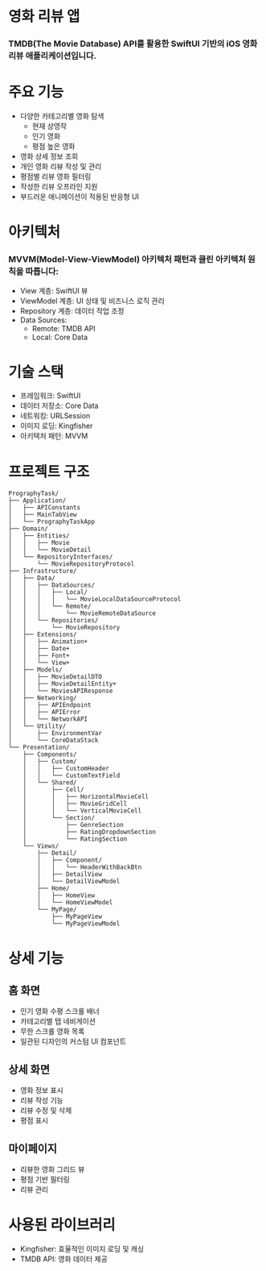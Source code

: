 # 영화 리뷰 앱
### TMDB(The Movie Database) API를 활용한 SwiftUI 기반의 iOS 영화 리뷰 애플리케이션입니다.
# 주요 기능
- 다양한 카테고리별 영화 탐색
  - 현재 상영작
  - 인기 영화
  - 평점 높은 영화
- 영화 상세 정보 조회
- 개인 영화 리뷰 작성 및 관리
- 평점별 리뷰 영화 필터링
- 작성한 리뷰 오프라인 지원
- 부드러운 애니메이션이 적용된 반응형 UI

# 아키텍처
### MVVM(Model-View-ViewModel) 아키텍처 패턴과 클린 아키텍처 원칙을 따릅니다:
- View 계층: SwiftUI 뷰
- ViewModel 계층: UI 상태 및 비즈니스 로직 관리
- Repository 계층: 데이터 작업 조정
- Data Sources:
    - Remote: TMDB API
    - Local: Core Data

# 기술 스택
- 프레임워크: SwiftUI
- 데이터 저장소: Core Data
- 네트워킹: URLSession
- 이미지 로딩: Kingfisher
- 아키텍처 패턴: MVVM

# 프로젝트 구조
```
PrographyTask/
├── Application/
│   ├── APIConstants
│   ├── MainTabView
│   └── PrographyTaskApp
├── Domain/
│   ├── Entities/
│   │   ├── Movie
│   │   └── MovieDetail
│   └── RepositoryInterfaces/
│       └── MovieRepositoryProtocol
├── Infrastructure/
│   ├── Data/
│   │   ├── DataSources/
│   │   │   ├── Local/
│   │   │   │   └── MovieLocalDataSourceProtocol
│   │   │   └── Remote/
│   │   │       └── MovieRemoteDataSource
│   │   └── Repositories/
│   │       └── MovieRepository
│   ├── Extensions/
│   │   ├── Animation+
│   │   ├── Date+
│   │   ├── Font+
│   │   └── View+
│   ├── Models/
│   │   ├── MovieDetailDTO
│   │   ├── MovieDetailEntity+
│   │   └── MoviesAPIResponse
│   ├── Networking/
│   │   ├── APIEndpoint
│   │   ├── APIError
│   │   └── NetworkAPI
│   └── Utility/
│       ├── EnvironmentVar
│       └── CoreDataStack
└── Presentation/
    ├── Components/
    │   ├── Custom/
    │   │   ├── CustomHeader
    │   │   └── CustomTextField
    │   └── Shared/
    │       ├── Cell/
    │       │   ├── HorizontalMovieCell
    │       │   ├── MovieGridCell
    │       │   └── VerticalMovieCell
    │       └── Section/
    │           ├── GenreSection
    │           ├── RatingDropdownSection
    │           └── RatingSection
    └── Views/
        ├── Detail/
        │   ├── Component/
        │   │   └── HeaderWithBackBtn
        │   ├── DetailView
        │   └── DetailViewModel
        ├── Home/
        │   ├── HomeView
        │   └── HomeViewModel
        └── MyPage/
            ├── MyPageView
            └── MyPageViewModel
```

# 상세 기능
## 홈 화면
- 인기 영화 수평 스크롤 배너
- 카테고리별 탭 네비게이션
- 무한 스크롤 영화 목록
- 일관된 디자인의 커스텀 UI 컴포넌트

## 상세 화면
- 영화 정보 표시
- 리뷰 작성 기능
- 리뷰 수정 및 삭제
- 평점 표시

## 마이페이지
- 리뷰한 영화 그리드 뷰
- 평점 기반 필터링
- 리뷰 관리

# 사용된 라이브러리
- Kingfisher: 효율적인 이미지 로딩 및 캐싱
- TMDB API: 영화 데이터 제공
